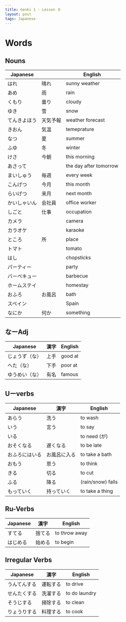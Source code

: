```yaml
---
title: Genki 1 - Lesson ８
layout: post
tags: Japanese
---
```

# Words
## Nouns

| Japanese     |     | English                |
| ------------ | --- | ---------------------- |
| はれ         |晴れ     | sunny weather          |
| あめ         |雨     | rain                   |
| くもり       |  曇り   | cloudy                 |
| ゆき         |  雪   | snow                   |
| てんきよほう |    天気予報 | weather forecast       |
| きおん       | 気温    | temeprature            |
| なつ         | 夏    | summer                 |
| ふゆ         |   冬  | winter                 |
| けさ         | 今朝    | this morning           |
| あさって     |     | the day after tomorrow |
| まいしゅう   |   毎週  | every week             |
| こんげつ     |   今月  | this month             |
| らいげつ     |   来月  | next month             |
| かいしゃいん |  会社員   | office worker          |
| しごと       |  仕事   | occupation             |
| カメラ       |     | camera                 |
| カラオケ     |     | karaoke                |
| ところ       |   所  | place                  |
| トマト       |     | tomato                 |
| はし         |     | chopsticks             |
| パーティー   |     | party                  |
| バーベキュー |     | barbecue               |
| ホームステイ |     | homestay               |
| おふろ       | お風呂    | bath                   |
| スペイン     |     | Spain                  |
| なにか       |  何か   | something              |


## なーAdj

| Japanese       |  漢字   | English |
| -------------- | --- | ------- |
| じょうず（な） | 上手    | good at |
| へた（な）     |     下手| poor at |
| ゆうめい（な） |  有名   | famous  |

## Uーverbs

| Japanese       | 漢字    | English           |
| -------------- | --- | ----------------- |
| あらう         |    洗う | to wash           |
| いう           | 言う    | to say            |
| いる           |     | to need (が)      |
| おそくなる     |  遅くなる   | to be late        |
| おふろにはいる |  お風呂に入る   | to take a bath    |
| おもう         | 思う    | to think          |
| きる           |  切る   | to cut            |
| ふる           |  降る   | (rain/snow) falls |
| もっていく     |持っていく     | to take a thing   |

## Ru-Verbs

| Japanese |  漢字   | English       |
| -------- | --- | ------------- |
| すてる   |   捨てる  | to throw away |
| はじめる |  始める   | to begin      |

## Irregular Verbs

| Japanese     |  漢字   | English       |
| ------------ | --- | ------------- |
| うんてんする |  運転する   | to drive      |
| せんたくする |   洗濯する  | to do laundry |
| そうじする   |  掃除する   | to clean      |
| りょうりする |   料理する  | to cook       |

